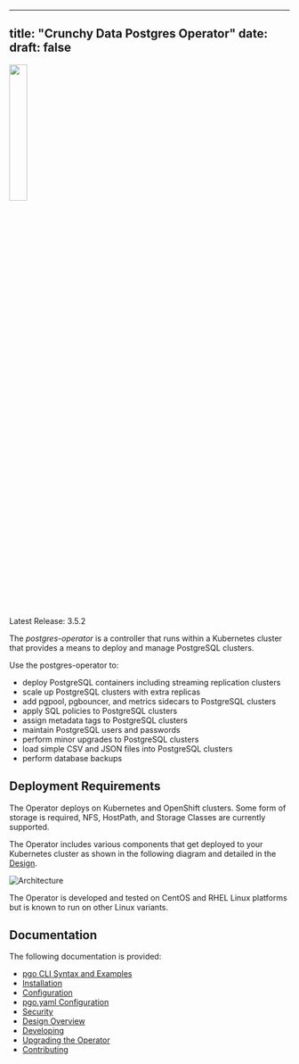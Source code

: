 
 ---
title: "Crunchy Data Postgres Operator"
date:
draft: false
---

 <img width="25%" src="crunchy_logo.png"/>

Latest Release: 3.5.2

The *postgres-operator* is a controller that runs within a Kubernetes cluster that provides a means to deploy and manage PostgreSQL clusters.

Use the postgres-operator to:

 * deploy PostgreSQL containers including streaming replication clusters
 * scale up PostgreSQL clusters with extra replicas
 * add pgpool, pgbouncer, and metrics sidecars to PostgreSQL clusters
 * apply SQL policies to PostgreSQL clusters
 * assign metadata tags to PostgreSQL clusters
 * maintain PostgreSQL users and passwords
 * perform minor upgrades to PostgreSQL clusters
 * load simple CSV and JSON files into PostgreSQL clusters
 * perform database backups


## Deployment Requirements

The Operator deploys on Kubernetes and OpenShift clusters.  Some form of storage is required, NFS, HostPath, and Storage Classes are currently supported.

The Operator includes various components that get deployed to your
Kubernetes cluster as shown in the following diagram and detailed
in the [Design](/design). 

![Architecture](/Operator-Architecture.png)

The Operator is developed and tested on CentOS and RHEL Linux platforms but is known to run on other Linux variants.

## Documentation
The following documentation is provided:

 - [pgo CLI Syntax and Examples](/operator-cli)
 - [Installation](/installation)
 - [Configuration](/configuration) 
 - [pgo.yaml Configuration](/configuration/pgo-yaml-configuration) 
 - [Security](/security) 
 - [Design Overview](/design) 
 - [Developing](/developer-setup) 
 - [Upgrading the Operator](/upgrade)
 - [Contributing](/contributing/documentation-updates)

